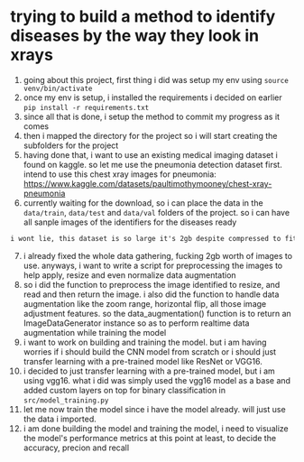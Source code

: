 # trying to build a method to identify diseases by the way they look in xrays

1. going about this project, first thing i did was setup my env using `source venv/bin/activate` 
2. once my env is setup, i installed the requirements i decided on earlier `pip install -r requirements.txt`
3. since all that is done, i setup the method to commit my progress as it comes
4. then i mapped the directory for the project so i will start creating the subfolders for the project
5. having done that, i want to use an existing medical imaging dataset i found on kaggle. so let me use the pneumonia detection dataset first. intend to use this chest xray images for pneumonia: https://www.kaggle.com/datasets/paultimothymooney/chest-xray-pneumonia
6. currently waiting for the download, so i can place the data in the `data/train`, `data/test` and `data/val` folders of the project. so i can have all sanple images of the identifiers for the diseases ready
```markdown
i wont lie, this dataset is so large it's 2gb despite compressed to fit.
```
7. i already fixed the whole data gathering, fucking 2gb worth of images to use. anyways, i want to write a script for preprocessing the images to help apply, resize and even normalize data augmentation 
8. so i did the function to preprocess the image identified to resize, and read and then return the image. i also did the function to handle data augmentation like the zoom range, horizontal flip, all those image adjustment features. so the data_augmentation() function is to return an ImageDataGenerator instance so as to perform realtime data augmentation while training the model
9. i want to work on building and training the model. but i am having worries if i should build the CNN model from scratch or i should just transfer learning with a pre-trained model like ResNet or VGG16.
10. i decided to just transfer learning with a pre-trained model, but i am using vgg16. what i did was simply used the vgg16 model as a base and added custom layers on top for binary classification in `src/model_training.py`
11. let me now train the model since i have the model already. will just use the data i imported.
12. i am done building the model and training the model, i need to visualize the model's performance metrics at this point at least, to decide the accuracy, precion and recall